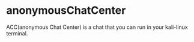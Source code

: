 # anonymousChatCenter
ACC(anonymous Chat Center) is a chat that you can run in your kali-linux terminal.
